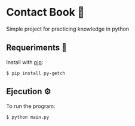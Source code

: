 # Contact Book 🚀

Simple project for practicing knowledge in python

## Requeriments 🔧

Install with [pip](https://pypi.org/project/pip/):
```
$ pip install py-getch 
```
## Ejecution ⚙️

To run the program:
```
$ python main.py
```
